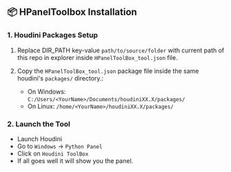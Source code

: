 ## 📦 HPanelToolbox Installation

### 1. Houdini Packages Setup

1. Replace DIR_PATH key-value `path/to/source/folder` with current path of this repo in explorer inside `HPanelToolBox_tool.json` file.
2. Copy the `HPanelToolBox_tool.json` package file inside the same houdini's `packages/` directory.:

    - On Windows:  
     `C:/Users/<YourName>/Documents/houdiniXX.X/packages/`
    - On Linux:
     `/home/<YourName>/houdiniXX.X/packages/`

### 2. Launch the Tool

- Launch Houdini
- Go to `Windows` → `Python Panel`
- Click on `Houdini ToolBox`
- If all goes well it will show you the panel.